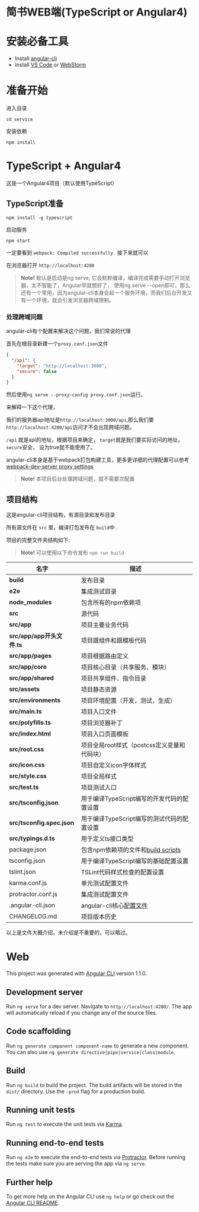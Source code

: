 # 简书WEB端(TypeScript or Angular4)
# 安装必备工具
- Install [angular-cli](https://github.com/angular/angular-cli)
- Install [VS Code](https://code.visualstudio.com/) or [WebStorm](https://www.jetbrains.com/webstorm/)

# 准备开始

进入目录
```
cd service
```
安装依赖
```
npm install
```
# TypeScript + Angular4 
这是一个Angular4项目（默认使用TypeScript）

## TypeScript准备
```
npm install -g typescript
```

启动服务
```
npm start
```
一定要看到 `webpack: Compiled successfully.` 接下来就可以

在浏览器打开 `http://localhost:4200`

> **Note!** 默认是启动是ng serve, 它会默默编译，编译完成需要手动打开浏览器，太不智能了，Angular早就想好了，
使用ng serve --open即可，那么还有一个常用，因为angular-cli本身会起一个服务环境，而我们后台开发又有一个环境，就会引发浏览器跨域限制。

### 处理跨域问题

angular-cli有个配置来解决这个问题，我们常说的代理

首先在根目录新建一个`proxy.conf.json`文件
```json
{
  "/api": {
    "target": "http://localhost:3000",
    "secure": false
  }
}
```
然后使用`ng serve --proxy-config proxy.conf.json`运行。

来解释一下这个代理，

我们的服务器api地址是`http://localhost:3000/api`,那么我们要`http://localhost:4200/api`访问才不会出现跨域问题。

`/api` 就是api的地址，根据项目来确定， `target`就是我们要实际访问的地址，`secure`安全， 设为true就不能使用了。

angular-cli本身是基于webpack打包构建工具，更多更详细的代理配置可以参考[webpack-dev-server proxy settings](https://webpack.github.io/docs/webpack-dev-server.html#proxy)

> **Note!** 本项目后台处理跨域问题，就不需要次配置

## 项目结构
这是angular-cli项目结构，有源目录和发布目录

所有源文件在 `src` 里，编译打包发布在 `build`中 .


项目的完整文件夹结构如下:

> **Note!** 可以使用以下命令发布 `npm run build` 

| 名字 | 描述 |
| ------------------------ | --------------------------------------------------------------------------------------------- |
| **build**                 | 发布目录                                                       |
| **e2e**                 | 集成测试目录                                                           |
| **node_modules**         | 包含所有的npm依赖项                                                            |
| **src**                  | 源代码                               |
| **src/app**              | 项目主要业务代码   |
| **src/app/app开头文件.ts**          | 项目跟组件和跟模板代码   |
| **src/app/pages**              | 项目根据路由定义   |
| **src/app/core**              | 项目核心目录（共享服务、模块）   |
| **src/app/shared**              | 项目共享组件、指令目录   |
| **src/assets**           | 项目静态资源                            |
| **src/environments**     | 项目环境配置（开发，测试，生成）            |
| **src/main.ts**           | 项目入口文件  |
| **src/polyfills.ts**      | 项目浏览器补丁          |
| **src/index.html**      | 项目入口页面模板          |
| **src/root.css**        | 项目全局root样式（postcss定义变量和代码块）          |
| **src/icon.css**        | 项目自定义icon字体样式          |
| **src/style.css**       | 项目全局样式          |
| **src/test.ts**          | 项目测试入口          |
| **src/tsconfig.json**    | 用于编译TypeScript编写的开发代码的配置设置                               |                                  |
| **src/tsconfig.spec.json**    | 用于编译TypeScript编写的测试代码的配置设置                               |                                  |
| **src/typings.d.ts**     | 用于定义ts接口类型                               |                                  |
| package.json             | 包含npm依赖项的文件和[build scripts](#what-if-a-library-isnt-on-definitelytyped)                          |
| tsconfig.json            | 用于编译TypeScript编写的基础配置设置                               |                                  |
| tslint.json              | TSLint代码样式检查的配置设置                                                |
| karma.conf.js              | 单元测试配置文件                                                |
|  protractor.conf.js             | 集成测试配置文件                                                |
| .angular-cli.json              | angular-cli核心[配置文件](https://github.com/angular/angular-cli/wiki/angular-cli)                                                |
| CHANGELOG.md              | 项目版本历史                                                |

以上是文件大概介绍，未介绍是不重要的，可以略过。


# Web

This project was generated with [Angular CLI](https://github.com/angular/angular-cli) version 1.1.0.

## Development server

Run `ng serve` for a dev server. Navigate to `http://localhost:4200/`. The app will automatically reload if you change any of the source files.

## Code scaffolding

Run `ng generate component component-name` to generate a new component. You can also use `ng generate directive|pipe|service|class|module`.

## Build

Run `ng build` to build the project. The build artifacts will be stored in the `dist/` directory. Use the `-prod` flag for a production build.

## Running unit tests

Run `ng test` to execute the unit tests via [Karma](https://karma-runner.github.io).

## Running end-to-end tests

Run `ng e2e` to execute the end-to-end tests via [Protractor](http://www.protractortest.org/).
Before running the tests make sure you are serving the app via `ng serve`.

## Further help

To get more help on the Angular CLI use `ng help` or go check out the [Angular CLI README](https://github.com/angular/angular-cli/blob/master/README.md).
